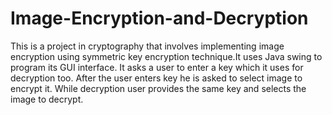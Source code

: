 # Image-Encryption-and-Decryption
This is a project in cryptography that involves implementing image encryption using symmetric key encryption technique.It uses Java swing to program its GUI interface. It asks a user to enter a key which it uses for decryption too. After the user enters key he is asked to select image to encrypt it. While decryption user provides the same key and selects the image to decrypt.
